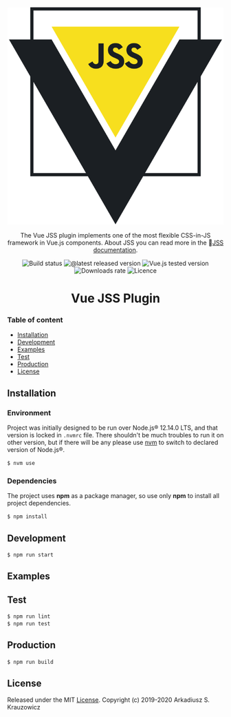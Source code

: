 <br/>
<p align="center">
  <img  src="./logo.svg">
</p>
<p align="center">
  The Vue JSS plugin implements one of the most flexible CSS-in-JS framework in Vue.js components. About JSS you can read more in the 📖<a href="https://cssinjs.org">JSS documentation</a>.
</p>
<p align="center">
  <span><img src="https://github.com/arktosk/vue-jss-project/workflows/Verify%20build/badge.svg?branch=master" alt="Build status"/></span>
  <span><img src="https://img.shields.io/npm/v/vue-jss-plugin" alt="@latest released version"/></span>
  <span><img src="https://img.shields.io/badge/vue.js-2.6.x-brightgreen" alt="Vue.js tested version"/></span>
  <span><img src="https://img.shields.io/npm/dm/vue-jss-plugin" alt="Downloads rate"/></span>
  <span><img src="https://img.shields.io/github/license/arktosk/vue-jss-project?color=blue" alt="Licence"/></span>
</p>
<h1 align="center">Vue JSS Plugin</h1>

### Table of content

- [Installation](#installation)
- [Development](#development)
- [Examples](#examples)
- [Test](#test)
- [Production](#production)
- [License](#license)

## Installation

### Environment

Project was initially designed to be run over Node.js® 12.14.0 LTS, and that version is locked in `.nvmrc` file. There shouldn't be much troubles to run it on other version, but if there will be any please use [nvm](https://github.com/nvm-sh/nvm) to switch to declared version of Node.js®.

```sh
$ nvm use
```

### Dependencies

The project uses **npm** as a package manager, so use only **npm** to install all project dependencies.

```sh
$ npm install
```

## Development

```sh
$ npm run start
```

## Examples

## Test

```sh
$ npm run lint
$ npm run test
```

## Production

```sh
$ npm run build
```

## License

Released under the MIT [License](./LICENSE). Copyright (c) 2019-2020 Arkadiusz S. Krauzowicz
